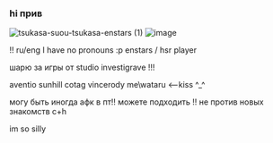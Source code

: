### hi прив

![tsukasa-suou-tsukasa-enstars (1)](https://github.com/kissimiu/kissimiu/assets/147923704/2d292406-e4a1-4c58-8200-b75346bd5f9f)
![image](https://github.com/kissimiu/kissimiu/assets/147923704/7cdca62f-9359-4b41-abae-44d7fd47ed24)


!! ru/eng
I have no pronouns :р
enstars / hsr player

шарю за игры от studio investigrave !!!

aventio sunhill cotag vincerody me\wataru <--kiss ^_^

могу быть иногда афк в пт!! можете подходить !! не против новых знакомств c+h

im so silly 


